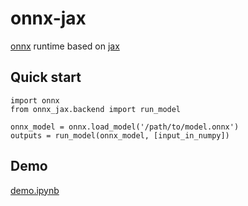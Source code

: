 # onnx-jax

[onnx](https://github.com/onnx/onnx) runtime based on [jax](https://github.com/google/jax)

[comment]: <> (This project is deeply influenced by much Great Software:)

## Quick start

```
import onnx
from onnx_jax.backend import run_model

onnx_model = onnx.load_model('/path/to/model.onnx')
outputs = run_model(onnx_model, [input_in_numpy])

```

## Demo

[demo.ipynb](tests/demo.ipynb)
